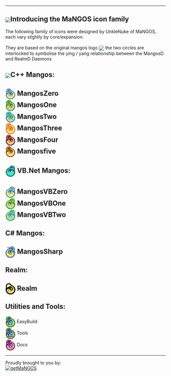 ----
[<img src="https://www.getmangos.eu/!assets_mangos/currentlogo.gif" width="96" valign="middle"/>](http://getmangos.eu)Introducing the MaNGOS icon family
----

The following family of icons were designed by UnkleNuke of MaNGOS, each vary slightly by core/expansion.
<br><br>They are based on the original mangos logo [<img src="https://www.getmangos.eu/!assets_mangos/oldlogo1.png" width="32" valign="middle"/>](http://getmangos.eu)
 the two circles are interlocked to symbolise the ying / yang relationship between the MangosD and RealmD Daemons

[<img src="https://www.getmangos.eu/!assets_mangos/currentlogo.gif" width="32" valign="middle"/>](http://getmangos.eu)C++ Mangos:<br>
----

[<img src="images/Mangos0.png" width="32" valign="middle"/>](http://getmangos.eu) MangosZero<br>
[<img src="images/Mangos1.png" width="32" valign="middle"/>](http://getmangos.eu) MangosOne<br>
[<img src="images/Mangos2.png" width="32" valign="middle"/>](http://getmangos.eu) MangosTwo<br>
[<img src="images/Mangos3.png" width="32" valign="middle"/>](http://getmangos.eu) MangosThree<br>
[<img src="images/Mangos4.png" width="32" valign="middle"/>](http://getmangos.eu) MangosFour<br>
[<img src="images/Mangos5.png" width="32" valign="middle"/>](http://getmangos.eu) Mangosfive<br>
<br>
[<img src="images/MangosVBMain.png" width="32" valign="middle"/>](http://getmangos.eu) VB.Net Mangos:<br>
----
[<img src="images/MangosVB0.png" width="32" valign="middle"/>](http://getmangos.eu) MangosVBZero<br>
[<img src="images/MangosVB1.png" width="32" valign="middle"/>](http://getmangos.eu) MangosVBOne<br>
[<img src="images/MangosVB2.png" width="32" valign="middle"/>](http://getmangos.eu) MangosVBTwo<br>
<br>
C# Mangos:<br>
----
[<img src="images/MangosSharp0.png" width="32" valign="middle"/>](http://getmangos.eu) MangosSharp<br>
<br>
Realm:<br>
----
[<img src="images/Realm.png" width="32" valign="middle"/>](http://getmangos.eu) Realm<br>
<br>
Utilities and Tools:<br>
----
[<img src="images/MangosEasyBuild.png" width="32" valign="middle"/>](http://getmangos.eu) EasyBuild<br>
[<img src="images/MangosTools.png" width="32" valign="middle"/>](http://getmangos.eu) Tools<br>
[<img src="images/Mangosdocs.png" width="32" valign="middle"/>](http://getmangos.eu) Docs<br>

---
Proudly brought to you by:
<br>
[![getMaNGOS](https://www.getmangos.eu/!assets_mangos/logo.png)](http://getmangos.eu)
